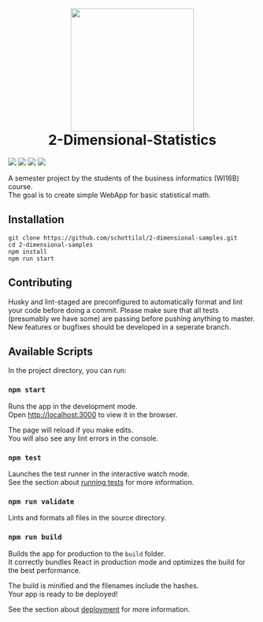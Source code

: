 <h1 align="center">
  <img src="https://www.berufsziel-steuerberater-wirtschaftspruefer.de/files/WP-StB/img/Lehrstuhl/DHBW_Logo.jpg" width="250"/>
<br>
  2-Dimensional-Statistics
</h1>

![](https://img.shields.io/travis/schottilol/2-dimensional-samples/master.svg?style=flat)
![](https://img.shields.io/david/schottilol/2-dimensional-statistics.svg?style=flat)
![](https://img.shields.io/codecov/c/schottilol/schottilol/2-dimensional-statistics.svg?colorB=red&style=flat)
![](https://img.shields.io/github/license/schottilol/2-dimensional-samples.svg?style=flat)

A semester project by the students of the business informatics (WI16B) course.  
The goal is to create simple WebApp for basic statistical math.

## Installation 

```
git clone https://github.com/schottilol/2-dimensional-samples.git
cd 2-dimensional-samples
npm install
npm run start
```

## Contributing

Husky and lint-staged are preconfigured to automatically format and lint your code before doing a commit.
Please make sure that all tests (presumably we have some) are passing before pushing anything to master.
New features or bugfixes should be developed in a seperate branch.

## Available Scripts

In the project directory, you can run:

### `npm start`

Runs the app in the development mode.<br>
Open [http://localhost:3000](http://localhost:3000) to view it in the browser.

The page will reload if you make edits.<br>
You will also see any lint errors in the console.

### `npm test`

Launches the test runner in the interactive watch mode.<br>
See the section about [running tests](https://facebook.github.io/create-react-app/docs/running-tests) for more information.

### `npm run validate`

Lints and formats all files in the source directory.

### `npm run build`

Builds the app for production to the `build` folder.<br>
It correctly bundles React in production mode and optimizes the build for the best performance.

The build is minified and the filenames include the hashes.<br>
Your app is ready to be deployed!

See the section about [deployment](https://facebook.github.io/create-react-app/docs/deployment) for more information.



